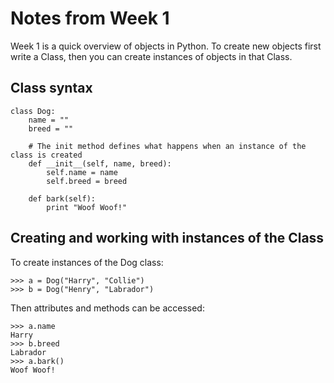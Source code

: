# Notes from Week 1
Week 1 is a quick overview of objects in Python.
To create new objects first write a Class, then you can create instances of objects in that Class.
## Class syntax
    class Dog:
        name = ""
        breed = ""
        
        # The init method defines what happens when an instance of the class is created
        def __init__(self, name, breed):
            self.name = name
            self.breed = breed
        
        def bark(self):
            print "Woof Woof!"

## Creating and working with instances of the Class
To create instances of the Dog class:

    >>> a = Dog("Harry", "Collie")
    >>> b = Dog("Henry", "Labrador")

Then attributes and methods can be accessed:

    >>> a.name
    Harry
    >>> b.breed
    Labrador
    >>> a.bark()
    Woof Woof!
